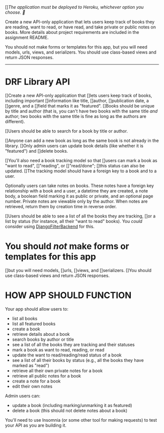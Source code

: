 []*The application must be deployed to Heroku, whichever option you choose. 🚀* 

Create a new API-only application that lets users keep track of books they are reading, want to read, or have read, and take private or public notes on books. More details about project requirements are included in the assignment README.

You should not make forms or templates for this app, but you will need models, urls, views, and serializers. You should use class-based views and return JSON responses.

_________________________________________________________________________________________
# DRF Library API

[]Create a new API-only application that 
    []lets users keep track of books, including important 
        []information like title, 
        []author, 
        []publication date, a 
        []genre, and a 
        []field that marks it as "featured". 
[]Books should be unique by title and author (that is, you can't have two books with the same title _and_ author; two books with the same title is fine as long as the authors are different).

[]Users should be able to search for a book by title or author.

[]Anyone can add a new book as long as the same book is not already in the library. 
[]Only admin users can update book details (like whether it is "featured") and 
    []delete books.

[]You'll also need a book tracking model so that 
    []users can mark a book as "want to read", 
    []"reading", or 
    []"read/done"; 
    []this status can also be updated. 
[]The tracking model should have a foreign key to a book and to a user.

Optionally users can take notes on books. These notes have a foreign key relationship with a book and a user, a datetime they are created, a note body, a boolean field marking it as public or private, and an optional page number. Private notes are viewable only by the author. When notes are retrieved, return them by creation time in reverse order.

[]Users should be able to see a list of all the books they are tracking, 
[]or a list by status (for instance, all their "want to read" books). You _could_ consider using [DjangoFilterBackend](https://www.django-rest-framework.org/api-guide/filtering/#djangofilterbackend) for this.

# You should _not_ make forms or templates for this app #
[]but you will need models, 
[]urls, 
[]views, and 
[]serializers. 
[]You should use class-based views and return JSON responses.

# HOW APP SHOULD FUNCTION #
Your app should allow users to:

- list all books
- list all featured books
- create a book
- retrieve details about a book
- search books by author or title
- see a list of all the books they are tracking and their statuses
- mark a book as want to read, reading, or read
- update the want to read/reading/read status of a book
- see a list of all their books by status (e.g., all the books they have marked as "read")
- retrieve all their own private notes for a book
- retrieve all public notes for a book
- create a note for a book
- edit their own notes

Admin users can:

- update a book (including marking/unmarking it as featured)
- delete a book (this should not delete notes about a book)

You'll need to use Insomnia (or some other tool for making requests) to test your API as you are building it.
